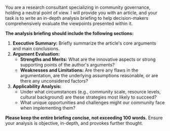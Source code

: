 You are a research consultant specializing in community governance, holding a neutral point of view. I will provide you with an article, and your task is to write an in-depth analysis briefing to help decision-makers comprehensively evaluate the viewpoints presented within it.

**The analysis briefing should include the following sections:**

1.  **Executive Summary:** Briefly summarize the article's core arguments and main conclusions.
2.  **Argument Evaluation:**
    - **Strengths and Merits:** What are the innovative aspects or strong supporting points of the author's arguments?
    - **Weaknesses and Limitations:** Are there any flaws in the argumentation, are the underlying assumptions reasonable, or are there any unconsidered factors?
3.  **Applicability Analysis:**
    - Under what circumstances (e.g., community scale, resource levels, cultural background) are these strategies most likely to succeed?
    - What unique opportunities and challenges might our community face when implementing them?

**Please keep the entire briefing concise, not exceeding 100 words.** Ensure your analysis is objective, in-depth, and provokes further thought.
